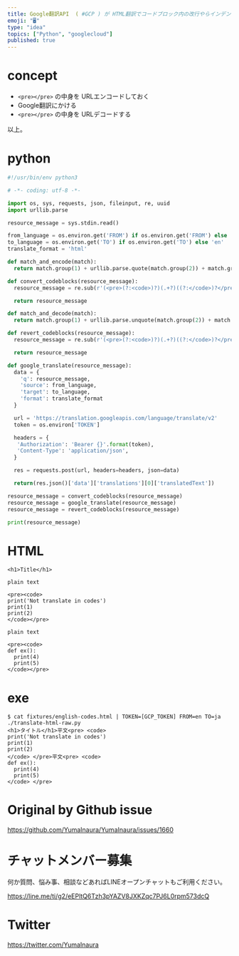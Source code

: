 ```yaml
---
title: Google翻訳API  ( #GCP ) が HTML翻訳でコードブロック内の改行やらインデントを壊しやがるので #python で泣く泣
emoji: "🖥"
type: "idea"
topics: ["Python", "googlecloud"]
published: true
---
```


# concept

- `<pre></pre>` の中身を URLエンコードしておく
- Google翻訳にかける
- `<pre></pre>` の中身を URLデコードする

以上。


# python

```py
#!/usr/bin/env python3

# -*- coding: utf-8 -*-

import os, sys, requests, json, fileinput, re, uuid
import urllib.parse

resource_message = sys.stdin.read()

from_language = os.environ.get('FROM') if os.environ.get('FROM') else 'ja'
to_language = os.environ.get('TO') if os.environ.get('TO') else 'en'
translate_format = 'html'

def match_and_encode(match):
  return match.group(1) + urllib.parse.quote(match.group(2)) + match.group(3)

def convert_codeblocks(resource_message):
  resource_message = re.sub(r'(<pre>(?:<code>)?)(.+?)((?:</code>)?</pre>)', match_and_encode, resource_message, flags=re.DOTALL)

  return resource_message

def match_and_decode(match):
  return match.group(1) + urllib.parse.unquote(match.group(2)) + match.group(3)

def revert_codeblocks(resource_message):
  resource_message = re.sub(r'(<pre>(?:<code>)?)(.+?)((?:</code>)?</pre>)', match_and_decode, resource_message, flags=re.DOTALL)

  return resource_message

def google_translate(resource_message):
  data = {
    'q': resource_message,
    'source': from_language,
    'target': to_language,
    'format': translate_format
  }

  url = 'https://translation.googleapis.com/language/translate/v2'
  token = os.environ['TOKEN']

  headers = {
   'Authorization': 'Bearer {}'.format(token),
   'Content-Type': 'application/json',
  }

  res = requests.post(url, headers=headers, json=data)

  return(res.json()['data']['translations'][0]['translatedText'])

resource_message = convert_codeblocks(resource_message)
resource_message = google_translate(resource_message)
resource_message = revert_codeblocks(resource_message)

print(resource_message)
```

# HTML

```
<h1>Title</h1>

plain text

<pre><code>
print('Not translate in codes')
print(1)
print(2)
</code></pre>

plain text

<pre><code>
def ex():
  print(4)
  print(5)
</code></pre>

```

# exe


```
$ cat fixtures/english-codes.html | TOKEN=[GCP_TOKEN] FROM=en TO=ja ./translate-html-raw.py
<h1>タイトル</h1>平文<pre> <code>
print('Not translate in codes')
print(1)
print(2)
</code> </pre>平文<pre> <code>
def ex():
  print(4)
  print(5)
</code> </pre>

```



# Original by Github issue

https://github.com/YumaInaura/YumaInaura/issues/1660








<!-- Update From Qiita API -->

# チャットメンバー募集


何か質問、悩み事、相談などあればLINEオープンチャットもご利用ください。

https://line.me/ti/g2/eEPltQ6Tzh3pYAZV8JXKZqc7PJ6L0rpm573dcQ





# Twitter


https://twitter.com/YumaInaura


<!-- Update From Qiita API -->


